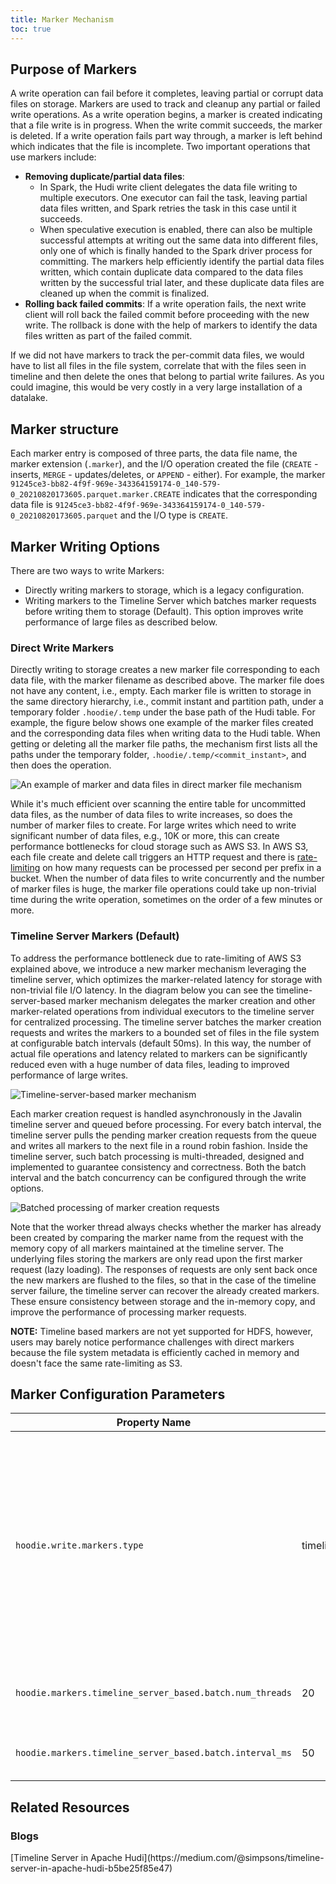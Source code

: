 ```yaml
---
title: Marker Mechanism
toc: true
---
```


## Purpose of Markers
A write operation can fail before it completes, leaving partial or corrupt data files on storage. Markers are used to track 
and cleanup any partial or failed write operations. As a write operation begins, a marker is created indicating 
that a file write is in progress. When the write commit succeeds, the marker is deleted. If a write operation fails part 
way through, a marker is left behind which indicates that the file is incomplete. Two important operations that use markers include: 

- **Removing duplicate/partial data files**: 
  - In Spark, the Hudi write client delegates the data file writing to multiple executors. One executor can fail the task, 
  leaving partial data files written, and Spark retries the task in this case until it succeeds. 
  - When speculative execution is enabled, there can also be multiple successful attempts at writing out the same data 
  into different files, only one of which is finally handed to the Spark driver process for committing. 
  The markers help efficiently identify the partial data files written, which contain duplicate data compared to the data 
  files written by the successful trial later, and these duplicate data files are cleaned up when the commit is finalized.
- **Rolling back failed commits**: If a write operation fails, the next write client will roll back the failed commit before proceeding with the new write. The rollback is done with the help of markers to identify the data files written as part of the failed commit.

If we did not have markers to track the per-commit data files, we would have to list all files in the file system, 
correlate that with the files seen in timeline and then delete the ones that belong to partial write failures. 
As you could imagine, this would be very costly in a very large installation of a datalake.

## Marker structure
Each marker entry is composed of three parts, the data file name,
the marker extension (`.marker`), and the I/O operation created the file (`CREATE` - inserts, `MERGE` - updates/deletes, 
or `APPEND` - either). For example, the marker `91245ce3-bb82-4f9f-969e-343364159174-0_140-579-0_20210820173605.parquet.marker.CREATE` indicates
that the corresponding data file is `91245ce3-bb82-4f9f-969e-343364159174-0_140-579-0_20210820173605.parquet` and the I/O type is `CREATE`.

## Marker Writing Options
There are two ways to write Markers: 

- Directly writing markers to storage, which is a legacy configuration.
- Writing markers to the Timeline Server which batches marker requests before writing them to storage (Default). This option improves write performance of large files as described below.

### Direct Write Markers
Directly writing to storage creates a new marker file corresponding to each data file, with the marker filename as described above. 
The marker file does not have any content, i.e., empty. Each marker file is written to storage in the same directory 
hierarchy, i.e., commit instant and partition path, under a temporary folder `.hoodie/.temp` under the base path of the Hudi table. 
For example, the figure below shows one example of the marker files created and the corresponding data files when writing 
data to the Hudi table.  When getting or deleting all the marker file paths, the mechanism first lists all the paths 
under the temporary folder, `.hoodie/.temp/<commit_instant>`, and then does the operation.

![An example of marker and data files in direct marker file mechanism](/assets/images/blog/marker-mechanism/direct-marker-file-mechanism.png)

While it's much efficient over scanning the entire table for uncommitted data files, as the number of data files to write 
increases, so does the number of marker files to create. For large writes which need to write significant number of data 
files, e.g., 10K or more, this can create performance bottlenecks for cloud storage such as AWS S3. In AWS S3, each 
file create and delete call triggers an HTTP request and there is [rate-limiting](https://docs.aws.amazon.com/AmazonS3/latest/userguide/optimizing-performance.html) 
on how many requests can be processed per second per prefix in a bucket. When the number of data files to write concurrently 
and the number of marker files is huge, the marker file operations could take up non-trivial time during the write operation, 
sometimes on the order of a few minutes or more. 

### Timeline Server Markers (Default)
To address the performance bottleneck due to rate-limiting of AWS S3 explained above, we introduce a new marker mechanism 
leveraging the timeline server, which optimizes the marker-related latency for storage with non-trivial file I/O latency. 
In the diagram below you can see the timeline-server-based marker mechanism delegates the marker creation and other marker-related 
operations from individual executors to the timeline server for centralized processing. The timeline server batches the 
marker creation requests and writes the markers to a bounded set of files in the file system at configurable batch intervals (default 50ms). 
In this way, the number of actual file operations and latency related to markers can be significantly reduced even with 
a huge number of data files, leading to improved performance of large writes.

![Timeline-server-based marker mechanism](/assets/images/blog/marker-mechanism/timeline-server-based-marker-mechanism.png)

Each marker creation request is handled asynchronously in the Javalin timeline server and queued before processing. 
For every batch interval, the timeline server pulls the pending marker creation requests from the queue and 
writes all markers to the next file in a round robin fashion. Inside the timeline server, such batch processing is 
multi-threaded, designed and implemented to guarantee consistency and correctness. Both the batch interval and the batch 
concurrency can be configured through the write options.

![Batched processing of marker creation requests](/assets/images/blog/marker-mechanism/batched-marker-creation.png)

Note that the worker thread always checks whether the marker has already been created by comparing the marker name from 
the request with the memory copy of all markers maintained at the timeline server. The underlying files storing the 
markers are only read upon the first marker request (lazy loading). The responses of requests are only sent back once the 
new markers are flushed to the files, so that in the case of the timeline server failure, the timeline server can recover 
the already created markers. These ensure consistency between storage and the in-memory copy, and improve the performance 
of processing marker requests.

**NOTE:** Timeline based markers are not yet supported for HDFS, however, users may barely notice performance challenges 
with direct markers because the file system metadata is efficiently cached in memory and doesn't face the same rate-limiting as S3.

## Marker Configuration Parameters

| Property Name |   Default   |     Meaning    |        
| ------------- | ----------- | :-------------:| 
| `hoodie.write.markers.type`     | timeline_server_based | Marker type to use.  Two modes are supported: (1) `direct`: individual marker file corresponding to each data file is directly created by the executor; (2) `timeline_server_based`: marker operations are all handled at the timeline service which serves as a proxy.  New marker entries are batch processed and stored in a limited number of underlying files for efficiency. |
| `hoodie.markers.timeline_server_based.batch.num_threads` | 20 | Number of threads to use for batch processing marker creation requests at the timeline server. | 
| `hoodie.markers.timeline_server_based.batch.interval_ms` | 50 | The batch interval in milliseconds for marker creation batch processing. |


## Related Resources

<h3>Blogs</h3>
[Timeline Server in Apache Hudi](https://medium.com/@simpsons/timeline-server-in-apache-hudi-b5be25f85e47)

